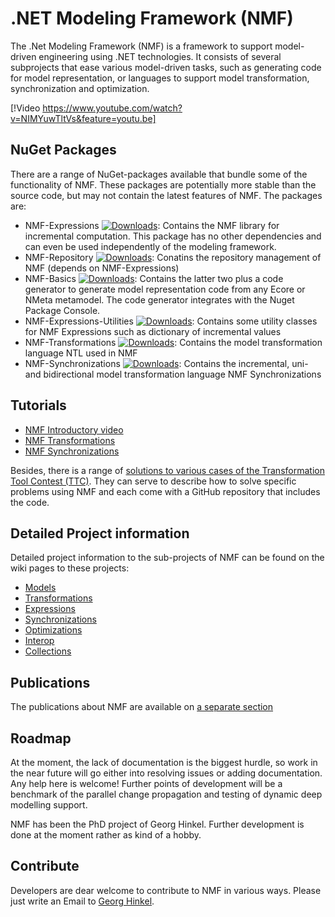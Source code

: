 # .NET Modeling Framework (NMF)

The .Net Modeling Framework (NMF) is a framework to support model-driven engineering using .NET technologies. It consists of several subprojects that ease various model-driven tasks, such as generating code for model representation, or languages to support model transformation, synchronization and optimization.

[!Video https://www.youtube.com/watch?v=NIMYuwTltVs&feature=youtu.be]

## NuGet Packages

There are a range of NuGet-packages available that bundle some of the functionality of NMF. These packages are potentially more stable than the source code, but may not contain the latest features of NMF.
The packages are:
* NMF-Expressions [![Downloads](https://img.shields.io/nuget/dt/NMF-Expressions.svg)](https://www.nuget.org/packages/NMF-Expressions/): Contains the NMF library for incremental computation. This package has no other dependencies and can even be used independently of the modeling framework.
* NMF-Repository [![Downloads](https://img.shields.io/nuget/dt/NMF-Repository.svg)](https://www.nuget.org/packages/NMF-Repository/): Conatins the repository management of NMF (depends on NMF-Expressions)
* NMF-Basics [![Downloads](https://img.shields.io/nuget/dt/NMF-Basics.svg)](https://www.nuget.org/packages/NMF-Basics/): Contains the latter two plus a code generator to generate model representation code from any Ecore or NMeta metamodel. The code generator integrates with the Nuget Package Console.
* NMF-Expressions-Utilities [![Downloads](https://img.shields.io/nuget/dt/NMF-Expressions-Utilities.svg)](https://www.nuget.org/packages/NMF-Expressions-Utilities/): Contains some utility classes for NMF Expressions such as dictionary of incremental values
* NMF-Transformations [![Downloads](https://img.shields.io/nuget/dt/NMF-Transformations.svg)](https://www.nuget.org/packages/NMF-Transformations/): Contains the model transformation language NTL used in NMF
* NMF-Synchronizations [![Downloads](	https://img.shields.io/nuget/dt/NMF-Synchronizations.svg)](https://www.nuget.org/packages/NMF-Synchronizations/): Contains the incremental, uni- and bidirectional model transformation language NMF Synchronizations

## Tutorials

* [NMF Introductory video](https://www.youtube.com/watch?v=NIMYuwTltVs&feature=youtu.be)
* [NMF Transformations](transformations/TransformationTutorials.md)
* [NMF Synchronizations](synchronizations/SynchronizationTutorials.md)

Besides, there is a range of [solutions to various cases of the Transformation Tool Contest (TTC)](publications/ttc.md). They can serve to describe how to solve specific problems using NMF and each come with a GitHub repository that includes the code.

## Detailed Project information

Detailed project information to the sub-projects of NMF can be found on the wiki pages to these projects:

* [Models](models/index.md)
* [Transformations](transformations/index.md)
* [Expressions](expressions/index.md)
* [Synchronizations](synchronizations/index.md)
* [Optimizations](optimizations/index.md)
* [Interop](interop/index.md)
* [Collections](collections/index.md)

## Publications

The publications about NMF are available on [a separate section](publications/index.md)

## Roadmap

At the moment, the lack of documentation is the biggest hurdle, so work in the near future will go either into resolving issues or adding documentation. Any help here is welcome! Further points of development will be a benchmark of the parallel change propagation and testing of dynamic deep modelling support.

NMF has been the PhD project of Georg Hinkel. Further development is done at the moment rather as kind of a hobby.

## Contribute

Developers are dear welcome to contribute to NMF in various ways. Please just write an Email to [Georg Hinkel](mailto:georg.hinkel@gmail.com).